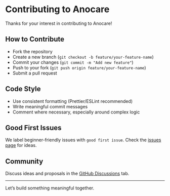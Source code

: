 # Contributing to Anocare

Thanks for your interest in contributing to Anocare!

## How to Contribute

- Fork the repository
- Create a new branch (`git checkout -b feature/your-feature-name`)
- Commit your changes (`git commit -m "Add new feature"`)
- Push to your fork (`git push origin feature/your-feature-name`)
- Submit a pull request

## Code Style

- Use consistent formatting (Prettier/ESLint recommended)
- Write meaningful commit messages
- Comment where necessary, especially around complex logic

## Good First Issues

We label beginner-friendly issues with `good first issue`. Check the [issues page](https://github.com/sahadevgh/anocare-dapp/issues) for ideas.

## Community

Discuss ideas and proposals in the [GitHub Discussions](https://github.com/sahadevgh/anocare-dapp/discussions) tab.

---

Let’s build something meaningful together.
